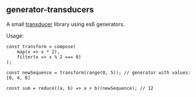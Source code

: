 ## generator-transducers

A small [transducer](http://elbenshira.com/blog/understanding-transducers/) library using es6 generators.

Usage:
```
const transform = compose(
    map(x => x * 2),
    filter(x => x % 2 === 0)
);

const newSequence = transform(range(0, 5)); // generator with values: [0, 4, 8]

const sum = reduce((a, b) => a + b)(newSequence); // 12
```